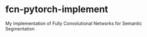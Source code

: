 # fcn-pytorch-implement
My implementation of Fully Convolutional Networks for Semantic Segmentation
